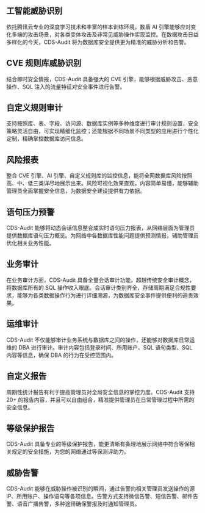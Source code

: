## 工智能威胁识别
依托腾讯云专业的深度学习技术和丰富的样本训练环境，数盾 AI 引擎能够应对变化多端的攻击场景，对各类变体攻击及非常见威胁操作实现监控。在数据攻击日益多样化的今天，CDS-Audit 将为数据库安全提供更为精准的威胁分析和告警。
## CVE 规则库威胁识别
结合即时安全情报，CDS-Audit 具备强大的 CVE 引擎，能够根据威胁攻击、恶意操作、SQL 注入的流量特征对安全事件进行告警。
## 自定义规则审计
支持按照库、表、字段、访问源、数据库实例等多种维度进行审计规则设置，安全策略灵活自由，可实现精细化监控；还能根据不同场景不同类型的应用进行个性化定制，精确掌控数据库访问信息。
## 风险报表
整合 CVE 引擎、AI 引擎、自定义规则库的监控信息，能将全网数据库风险按照高、中、低三类详尽地展示出来。风险可视化效果直观，内容简单易懂，能够辅助管理员全面掌握安全信息，为数据安全建设提供有力依据。
## 语句压力预警
CDS-Audit 能够将动态会话信息整合成实时语句压力报表，从网络层面为管理员提供数据库语句压力概览。为网络中各数据库性能问题提供预测情报，辅助管理员优化相关业务性能。
## 业务审计
在业务审计方面，CDS-Audit 具备全量会话审计功能，超越传统安全审计概念，将数据库所有的 SQL 操作收入眼底。会话审计类别齐全，存储周期满足合规性要求，能够为各类数据操作行为进行详细溯源，为数据库安全事件提供便利的追责效果。
## 运维审计
CDS-Audit 不仅能够审计业务系统与数据库之间的操作，还能够对数据库日常运维的 DBA 进行审计。审计内容包括登录时间、所用账户、SQL 语句类型、SQL 内容等信息，确保 DBA 的行为在受控范围内。
## 自定义报告
周期性统计报告有利于提高管理员对全局安全信息的掌控力度。CDS-Audit 支持 20+ 的报告内容，并且可以自由组合，精准提供管理员在日常管理过程中所需的安全信息。
## 等级保护报告
CDS-Audit 具备专业的等级保护报告，能更清晰有条理地展示网络中符合等保相关规定的安全措施，为您的网络通过等保测评助力。
## 威胁告警
CDS-Audit 能够在威胁操作被识别的瞬间，通过告警向相关管理员发送操作的源 IP、所用账户、操作语句等各项信息。告警方式支持微信告警、短信告警、邮件告警、语音广播告警，多种途径确保警报及时通知管理员。
